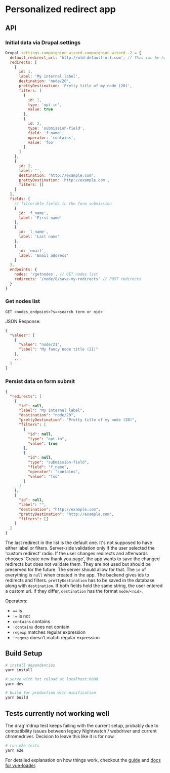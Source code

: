 # Personalized redirect app

## API

### Initial data via Drupal.settings
``` js
Drupal.settings.campaignion_wizard.campaignion_wizard--2 = {
  default_redirect_url: 'http://old-default-url.com', // This can be handed over for migration - the app saves everything in the new format. If there is a redirects array with one ore more items, default_redirect_url is ignored.
  redirects: [
    {
      id: 1,
      label: 'My internal label',
      destination: 'node/20',
      prettyDestination: 'Pretty title of my node (20)',
      filters: [
        {
          id: 1,
          type: 'opt-in',
          value: true
        },
        {
          id: 2,
          type: 'submission-field',
          field: 'f_name',
          operator: 'contains',
          value: 'foo'
        }
      ]
    },
    {
      id: 2,
      label: '',
      destination: 'http://example.com',
      prettyDestination: 'http://example.com',
      filters: []
    }
  ],
  fields: [
    // filterable fields in the form submission
    {
      id: 'f_name',
      label: 'First name'
    },
    {
      id: 'l_name',
      label: 'Last name'
    },
    {
      id: 'email',
      label: 'Email address'
    }
  ],
  endpoints: {
    nodes: '/getnodes', // GET nodes list
    redirects: '/node/8/save-my-redirects' // POST redirects
  }
}
```

### Get nodes list
`GET <nodes_endpoint>?s=<search term or nid>`

JSON Response:
``` json
{
  "values": [
    {
      "value": "node/21",
      "label": "My fancy node title (21)"
    },
    ...
  ]
}
```

### Persist data on form submit

``` json
{
  "redirects": [
    {
      "id": null,
      "label": "My internal label",
      "destination": "node/20",
      "prettyDestination": "Pretty title of my node (20)",
      "filters": [
        {
          "id": null,
          "type": "opt-in",
          "value": true
        },
        {
          "id": null,
          "type": "submission-field",
          "field": "f_name",
          "operator": "contains",
          "value": "foo"
        }
      ]
    },
    {
      "id": null,
      "label": "",
      "destination": "http://example.com",
      "prettyDestination": "http://example.com",
      "filters": []
    }
  ]
}
```

The last redirect in the list is the default one. It's not supposed to have either label or filters. Server-side validation only if the user selected the 'custom redirect' radio. If the user changes redirects and afterwards chooses 'Create new thank you page', the app wants to save the changed redirects but does not validate them. They are not used but should be preserved for the future. The server should allow for that.
The `ìd` of everything is `null` when created in the app. The backend gives ids to redirects and filters.
`prettyDestination` has to be saved in the database along with `destination`. If both fields hold the same string, the user entered a custom url. if they differ, `destination` has the format `node/<nid>`.

Operators:

* `==` is
* `!=` is not
* `contains` contains
* `!contains` does not contain
* `regexp` matches regular expression
* `!regexp` doesn’t match regular expression

## Build Setup

``` bash
# install dependencies
yarn install

# serve with hot reload at localhost:8080
yarn dev

# build for production with minification
yarn build
```

## Tests currently not working well

The drag'n'drop test keeps failing with the current setup, probably due to compatibility issues between legacy Nightwatch / webdriver and current chromedriver. Decision to leave this like it is for now.

``` bash
# run e2e tests
yarn e2e
```

For detailed explanation on how things work, checkout the [guide](http://vuejs-templates.github.io/webpack/) and [docs for vue-loader](http://vuejs.github.io/vue-loader).
